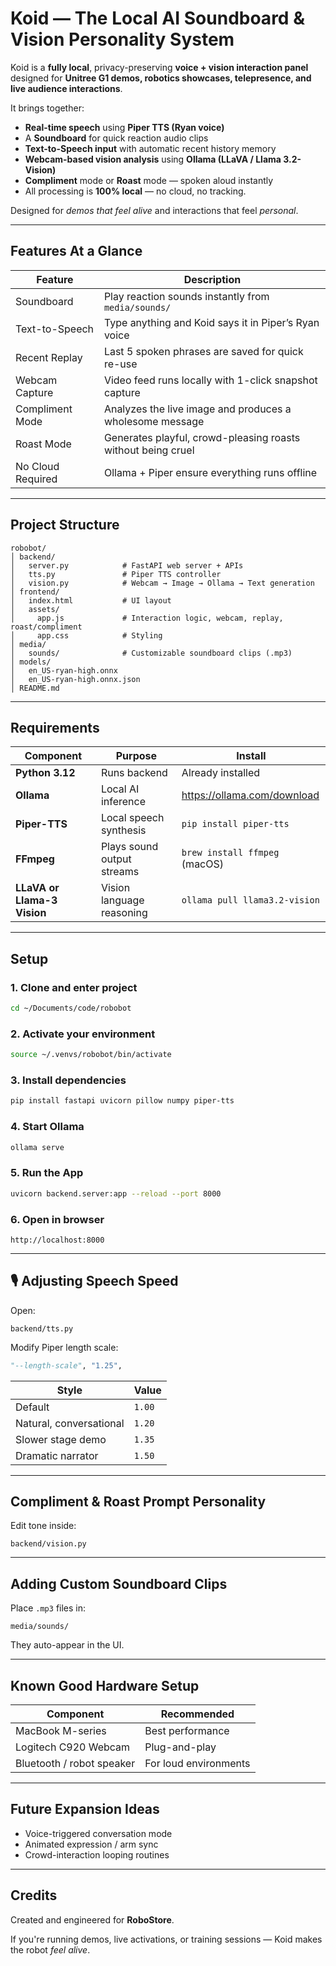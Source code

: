 # Koid — The Local AI Soundboard & Vision Personality System

Koid is a **fully local**, privacy-preserving **voice + vision interaction panel** designed for **Unitree G1 demos, robotics showcases, telepresence, and live audience interactions**.

It brings together:

- **Real-time speech** using **Piper TTS (Ryan voice)**
- A **Soundboard** for quick reaction audio clips
- **Text-to-Speech input** with automatic recent history memory
- **Webcam-based vision analysis** using **Ollama (LLaVA / Llama 3.2-Vision)**
- **Compliment** mode or **Roast** mode — spoken aloud instantly
- All processing is **100% local** — no cloud, no tracking.

Designed for *demos that feel alive* and interactions that feel *personal*.

---

## Features At a Glance

| Feature | Description |
|--------|-------------|
| Soundboard | Play reaction sounds instantly from `media/sounds/` |
| Text-to-Speech | Type anything and Koid says it in Piper’s Ryan voice |
| Recent Replay | Last 5 spoken phrases are saved for quick re-use |
| Webcam Capture | Video feed runs locally with 1-click snapshot capture |
| Compliment Mode | Analyzes the live image and produces a wholesome message |
| Roast Mode | Generates playful, crowd-pleasing roasts without being cruel |
| No Cloud Required | Ollama + Piper ensure everything runs offline |

---

## Project Structure

```
robobot/
│ backend/
│   server.py            # FastAPI web server + APIs
│   tts.py               # Piper TTS controller
│   vision.py            # Webcam → Image → Ollama → Text generation
│ frontend/
│   index.html           # UI layout
│   assets/
│     app.js             # Interaction logic, webcam, replay, roast/compliment
│     app.css            # Styling
│ media/
│   sounds/              # Customizable soundboard clips (.mp3)
│ models/
│   en_US-ryan-high.onnx
│   en_US-ryan-high.onnx.json
│ README.md
```

---

## Requirements

| Component | Purpose | Install |
|---------|---------|---------|
| **Python 3.12** | Runs backend | Already installed |
| **Ollama** | Local AI inference | https://ollama.com/download |
| **Piper-TTS** | Local speech synthesis | `pip install piper-tts` |
| **FFmpeg** | Plays sound output streams | `brew install ffmpeg` (macOS) |
| **LLaVA or Llama-3 Vision** | Vision language reasoning | `ollama pull llama3.2-vision` |

---

## Setup

### 1. Clone and enter project
```bash
cd ~/Documents/code/robobot
```

### 2. Activate your environment
```bash
source ~/.venvs/robobot/bin/activate
```

### 3. Install dependencies
```bash
pip install fastapi uvicorn pillow numpy piper-tts
```

### 4. Start Ollama
```bash
ollama serve
```

### 5. Run the App
```bash
uvicorn backend.server:app --reload --port 8000
```

### 6. Open in browser
```
http://localhost:8000
```

---

## 🎙️ Adjusting Speech Speed

Open:

```
backend/tts.py
```

Modify Piper length scale:

```python
"--length-scale", "1.25",
```

| Style | Value |
|------|-------|
| Default | `1.00` |
| Natural, conversational | `1.20` |
| Slower stage demo | `1.35` |
| Dramatic narrator | `1.50` |

---

## Compliment & Roast Prompt Personality

Edit tone inside:

```
backend/vision.py
```

---

## Adding Custom Soundboard Clips

Place `.mp3` files in:

```
media/sounds/
```

They auto-appear in the UI.

---

## Known Good Hardware Setup

| Component | Recommended |
|----------|-------------|
| MacBook M-series | Best performance |
| Logitech C920 Webcam | Plug-and-play |
| Bluetooth / robot speaker | For loud environments |

---

## Future Expansion Ideas

- Voice-triggered conversation mode
- Animated expression / arm sync
- Crowd-interaction looping routines

---

## Credits

Created and engineered for **RoboStore**.

If you're running demos, live activations, or training sessions — Koid makes the robot *feel alive*.
